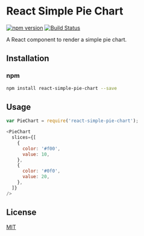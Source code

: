 # React Simple Pie Chart

[![npm version](https://badge.fury.io/js/react-simple-pie-chart.svg)](http://badge.fury.io/js/react-simple-pie-chart)
[![Build Status](https://travis-ci.org/brigade/react-simple-pie-chart.svg?branch=master)](https://travis-ci.org/brigade/react-simple-pie-chart)

A React component to render a simple pie chart.

## Installation

### npm

```bash
npm install react-simple-pie-chart --save
```

## Usage

```javascript
var PieChart = require('react-simple-pie-chart');
```

```javascript
<PieChart
  slices={[
    {
      color: '#f00',
      value: 10,
    },
    {
      color: '#0f0',
      value: 20,
    },
  ]}
/>
```

## License

[MIT][mit-license]

[mit-license]: ./LICENSE
